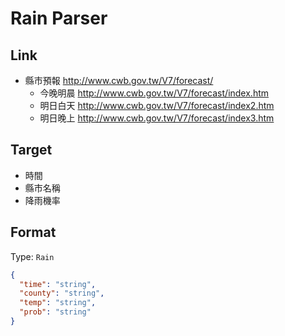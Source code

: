 # Rain Parser

## Link

- 縣市預報 http://www.cwb.gov.tw/V7/forecast/
    - 今晚明晨 http://www.cwb.gov.tw/V7/forecast/index.htm
    - 明日白天 http://www.cwb.gov.tw/V7/forecast/index2.htm
    - 明日晚上 http://www.cwb.gov.tw/V7/forecast/index3.htm

## Target

- 時間
- 縣市名稱
- 降雨機率

## Format

Type: `Rain`
```json
{
  "time": "string",
  "county": "string",
  "temp": "string",
  "prob": "string"
}
```

